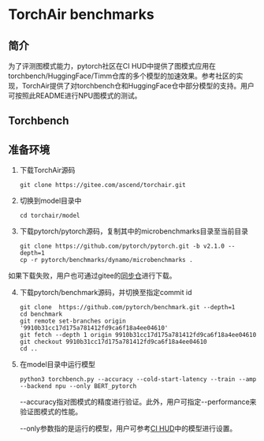 # TorchAir benchmarks

## 简介

为了评测图模式能力，pytorch社区在CI HUD中提供了图模式应用在torchbench/HuggingFace/Timm仓库的多个模型的加速效果。参考社区的实现，TorchAir提供了对torchbench仓和HuggingFace仓中部分模型的支持。用户可按照此README进行NPU图模式的测试。

## Torchbench

## 准备环境
1. 下载TorchAir源码
    ```
    git clone https://gitee.com/ascend/torchair.git
    ```

2. 切换到model目录中
    ```
    cd torchair/model
    ```

3. 下载pytorch/pytorch源码，复制其中的microbenchmarks目录至当前目录
    ```
    git clone https://github.com/pytorch/pytorch.git -b v2.1.0 --depth=1
    cp -r pytorch/benchmarks/dynamo/microbenchmarks .
    ```
如果下载失败，用户也可通过gitee的[同步仓](https://gitee.com/mirrors/pytorch)进行下载。

4. 下载pytorch/benchmark源码，并切换至指定commit id
    ```
    git clone  https://github.com/pytorch/benchmark.git --depth=1
    cd benchmark
    git remote set-branches origin '9910b31cc17d175a781412fd9ca6f18a4ee04610'
    git fetch --depth 1 origin 9910b31cc17d175a781412fd9ca6f18a4ee04610
    git checkout 9910b31cc17d175a781412fd9ca6f18a4ee04610
    cd ..
    ```

5. 在model目录中运行模型
    ```
    python3 torchbench.py --accuracy --cold-start-latency --train --amp --backend npu --only BERT_pytorch
    ```
    --accuracy指对图模式的精度进行验证。此外，用户可指定--performance来验证图模式的性能。

    --only参数指的是运行的模型，用户可参考[CI HUD](https://hud.pytorch.org/benchmark/torchbench/inductor_no_cudagraphs?startTime=Mon,%2011%20Mar%202024%2011:26:49%20GMT&stopTime=Mon,%2018%20Mar%202024%2011:26:49%20GMT&granularity=hour&mode=training&dtype=amp&lBranch=main&lCommit=c568b84794447b023747cd5a1bf47288fc657b77&rBranch=main&rCommit=660ec3d38d9d1c8567471ae7fe5b40ae7c6d7438)中的模型进行设置。